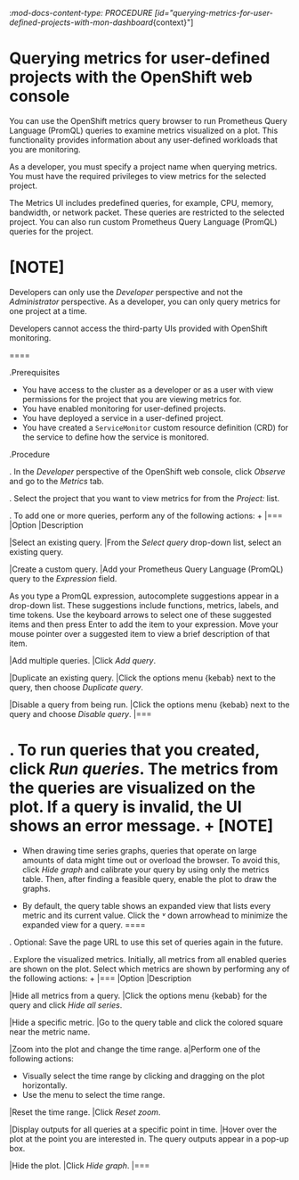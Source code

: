 :_mod-docs-content-type: PROCEDURE
[id="querying-metrics-for-user-defined-projects-with-mon-dashboard_{context}"]
# Querying metrics for user-defined projects with the OpenShift web console

You can use the OpenShift metrics query browser to run Prometheus Query Language (PromQL) queries to examine metrics visualized on a plot. This functionality provides information about any user-defined workloads that you are monitoring.

As a developer, you must specify a project name when querying metrics. You must have the required privileges to view metrics for the selected project.

The Metrics UI includes predefined queries, for example, CPU, memory, bandwidth, or network packet. These queries are restricted to the selected project. You can also run custom Prometheus Query Language (PromQL) queries for the project.

[NOTE]
====
Developers can only use the *Developer* perspective and not the *Administrator* perspective. As a developer, you can only query metrics for one project at a time.

Developers cannot access the third-party UIs provided with OpenShift monitoring.

====

.Prerequisites

* You have access to the cluster as a developer or as a user with view permissions for the project that you are viewing metrics for.
* You have enabled monitoring for user-defined projects.
* You have deployed a service in a user-defined project.
* You have created a `ServiceMonitor` custom resource definition (CRD) for the service to define how the service is monitored.

.Procedure

. In the *Developer* perspective of the OpenShift web console, click *Observe* and go to the *Metrics* tab.

. Select the project that you want to view metrics for from the *Project:* list.

. To add one or more queries, perform any of the following actions:
+
|===
|Option |Description

|Select an existing query.
|From the *Select query* drop-down list, select an existing query.

|Create a custom query.
|Add your Prometheus Query Language (PromQL) query to the *Expression* field.

As you type a PromQL expression, autocomplete suggestions appear in a drop-down list. These suggestions include functions, metrics, labels, and time tokens.
Use the keyboard arrows to select one of these suggested items and then press Enter to add the item to your expression. Move your mouse pointer over a suggested item to view a brief description of that item.

|Add multiple queries. |Click *Add query*.

|Duplicate an existing query. |Click the options menu {kebab} next to the query, then choose *Duplicate query*.

|Disable a query from being run. |Click the options menu {kebab} next to the query and choose *Disable query*.
|===

. To run queries that you created, click *Run queries*. The metrics from the queries are visualized on the plot. If a query is invalid, the UI shows an error message.
+
[NOTE]
====
* When drawing time series graphs, queries that operate on large amounts of data might time out or overload the browser. To avoid this, click *Hide graph* and calibrate your query by using only the metrics table. Then, after finding a feasible query, enable the plot to draw the graphs.

* By default, the query table shows an expanded view that lists every metric and its current value. Click the *˅* down arrowhead to minimize the expanded view for a query.
====

. Optional: Save the page URL to use this set of queries again in the future.

. Explore the visualized metrics. Initially, all metrics from all enabled queries are shown on the plot. Select which metrics are shown by performing any of the following actions:
+
|===
|Option |Description

|Hide all metrics from a query. |Click the options menu {kebab} for the query and click *Hide all series*.

|Hide a specific metric. |Go to the query table and click the colored square near the metric name.

|Zoom into the plot and change the time range.
a|Perform one of the following actions:

* Visually select the time range by clicking and dragging on the plot horizontally.
* Use the menu to select the time range.

|Reset the time range. |Click *Reset zoom*.

|Display outputs for all queries at a specific point in time. |Hover over the plot at the point you are interested in. The query outputs appear in a pop-up box.

|Hide the plot. |Click *Hide graph*.
|===
